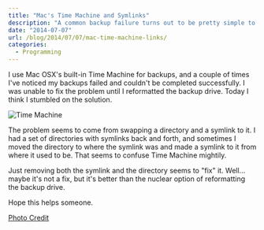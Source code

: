```yaml
---
title: "Mac's Time Machine and Symlinks"
description: "A common backup failure turns out to be pretty simple to fix."
date: "2014-07-07"
url: /blog/2014/07/07/mac-time-machine-links/
categories:
  - Programming
---
```


I use Mac OSX's built-in Time Machine for backups, and a couple of times I've
noticed my backups failed and couldn't be completed successfully. I was unable
to fix the problem until I reformatted the backup drive. Today I think I
stumbled on the solution.

![Time Machine](/media/2014/07/time-machine.jpg)

<!--more-->

The problem seems to come from swapping a directory and a symlink to it. I had a
set of directories with symlinks back and forth, and sometimes I moved the
directory to where the symlink was and made a symlink to it from where it used
to be. That seems to confuse Time Machine mightily.

Just removing both the symlink and the directory seems to "fix" it. Well...
maybe it's not a fix, but it's better than the nuclear option of reformatting
the backup drive.

Hope this helps someone.

[Photo Credit](https://www.flickr.com/photos/24071429@N08/2309369605/)


